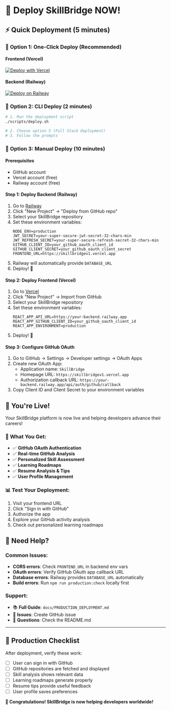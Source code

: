 # 🚀 Deploy SkillBridge NOW!

## ⚡ Quick Deployment (5 minutes)

### 🎯 **Option 1: One-Click Deploy (Recommended)**

#### Frontend (Vercel)
[![Deploy with Vercel](https://vercel.com/button)](https://vercel.com/new/clone?repository-url=https://github.com/RealSaake/SkillBridge)

#### Backend (Railway)
[![Deploy on Railway](https://railway.app/button.svg)](https://railway.app/template/skillbridge)

### 🎯 **Option 2: CLI Deploy (2 minutes)**

```bash
# 1. Run the deployment script
./scripts/deploy.sh

# 2. Choose option 5 (Full Stack Deployment)
# 3. Follow the prompts
```

### 🎯 **Option 3: Manual Deploy (10 minutes)**

#### Prerequisites
- GitHub account
- Vercel account (free)
- Railway account (free)

#### Step 1: Deploy Backend (Railway)
1. Go to [Railway](https://railway.app)
2. Click "New Project" → "Deploy from GitHub repo"
3. Select your SkillBridge repository
4. Set these environment variables:
   ```
   NODE_ENV=production
   JWT_SECRET=your-super-secure-jwt-secret-32-chars-min
   JWT_REFRESH_SECRET=your-super-secure-refresh-secret-32-chars-min
   GITHUB_CLIENT_ID=your_github_oauth_client_id
   GITHUB_CLIENT_SECRET=your_github_oauth_client_secret
   FRONTEND_URL=https://skillbridgev1.vercel.app
   ```
5. Railway will automatically provide `DATABASE_URL`
6. Deploy! 🚀

#### Step 2: Deploy Frontend (Vercel)
1. Go to [Vercel](https://vercel.com)
2. Click "New Project" → Import from GitHub
3. Select your SkillBridge repository
4. Set these environment variables:
   ```
   REACT_APP_API_URL=https://your-backend.railway.app
   REACT_APP_GITHUB_CLIENT_ID=your_github_oauth_client_id
   REACT_APP_ENVIRONMENT=production
   ```
5. Deploy! 🚀

#### Step 3: Configure GitHub OAuth
1. Go to GitHub → Settings → Developer settings → OAuth Apps
2. Create new OAuth App:
   - Application name: `SkillBridge`
   - Homepage URL: `https://skillbridgev1.vercel.app`
   - Authorization callback URL: `https://your-backend.railway.app/api/auth/github/callback`
3. Copy Client ID and Client Secret to your environment variables

## 🎉 **You're Live!**

Your SkillBridge platform is now live and helping developers advance their careers!

### 🔗 **What You Get:**
- ✅ **GitHub OAuth Authentication**
- ✅ **Real-time GitHub Analysis**
- ✅ **Personalized Skill Assessment**
- ✅ **Learning Roadmaps**
- ✅ **Resume Analysis & Tips**
- ✅ **User Profile Management**

### 📊 **Test Your Deployment:**
1. Visit your frontend URL
2. Click "Sign in with GitHub"
3. Authorize the app
4. Explore your GitHub activity analysis
5. Check out personalized learning roadmaps

## 🚨 **Need Help?**

### Common Issues:
- **CORS errors**: Check `FRONTEND_URL` in backend env vars
- **OAuth errors**: Verify GitHub OAuth app callback URL
- **Database errors**: Railway provides `DATABASE_URL` automatically
- **Build errors**: Run `npm run production:check` locally first

### Support:
- 📚 **Full Guide**: `docs/PRODUCTION_DEPLOYMENT.md`
- 🐛 **Issues**: Create GitHub issue
- 💬 **Questions**: Check the README.md

---

## 🎯 **Production Checklist**

After deployment, verify these work:
- [ ] User can sign in with GitHub
- [ ] GitHub repositories are fetched and displayed
- [ ] Skill analysis shows relevant data
- [ ] Learning roadmaps generate properly
- [ ] Resume tips provide useful feedback
- [ ] User profile saves preferences

**🚀 Congratulations! SkillBridge is now helping developers worldwide!**